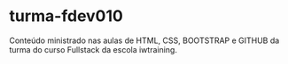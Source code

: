 # turma-fdev010
Conteúdo ministrado nas aulas de HTML, CSS, BOOTSTRAP e GITHUB da turma do curso Fullstack da escola iwtraining.
